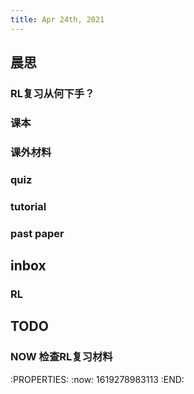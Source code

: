 ```yaml
---
title: Apr 24th, 2021
---
```


## 晨思
### RL复习从何下手？
### 课本
### 课外材料
### quiz
### tutorial
### past paper
## inbox
### RL
## TODO
### NOW 检查RL复习材料
:PROPERTIES:
:now: 1619278983113
:END:
